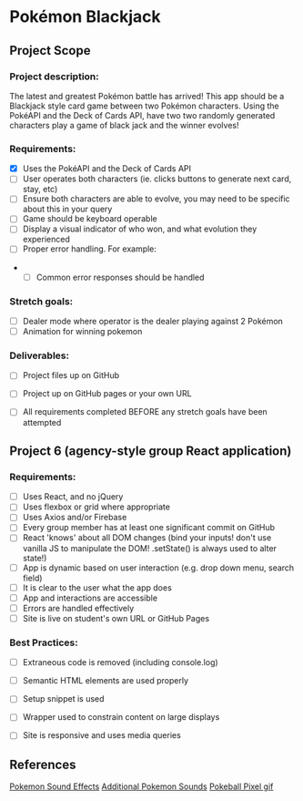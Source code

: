 # Pokémon Blackjack

## Project Scope

### Project description:
The latest and greatest Pokémon battle has arrived! This app should be a Blackjack style
card game between two Pokémon characters. Using the PokéAPI and the Deck of Cards
API, have two two randomly generated characters play a game of black jack and the winner
evolves!

### Requirements:
- [x] Uses the PokéAPI and the Deck of Cards API
- [ ] User operates both characters (ie. clicks buttons to generate next card, stay, etc)
- [ ] Ensure both characters are able to evolve, you may need to be specific about this in your query
- [ ] Game should be keyboard operable
- [ ] Display a visual indicator of who won, and what evolution they experienced
- [ ] Proper error handling. For example:
- - [ ] Common error responses should be handled

### Stretch goals:
- [ ] Dealer mode where operator is the dealer playing against 2 Pokémon
- [ ] Animation for winning pokemon

### Deliverables:
- [ ] Project files up on GitHub
- [ ] Project up on GitHub pages or your own URL
- [ ] All requirements completed BEFORE any stretch goals have been attempted


## Project 6 (agency-style group React application)

### Requirements:

- [ ] Uses React, and no jQuery
- [ ] Uses flexbox or grid where appropriate
- [ ] Uses Axios and/or Firebase
- [ ] Every group member has at least one significant commit on GitHub
- [ ] React 'knows' about all DOM changes (bind your inputs! don't use vanilla JS to manipulate the DOM! .setState() is always used to alter state!)
- [ ] App is dynamic based on user interaction (e.g. drop down menu, search field)
- [ ] It is clear to the user what the app does
- [ ] App and interactions are accessible
- [ ] Errors are handled effectively
- [ ] Site is live on student's own URL or GitHub Pages

### Best Practices:
- [ ] Extraneous code is removed (including console.log)
- [ ] Semantic HTML elements are used properly
- [ ] Setup snippet is used
- [ ] Wrapper used to constrain content on large displays
- [ ] Site is responsive and uses media queries


## References

[Pokemon Sound Effects](https://downloads.khinsider.com/game-soundtracks/album/pokemon-gameboy-sound-collection)
[Additional Pokemon Sounds](https://downloads.khinsider.com/game-soundtracks/album/pokemon-gold-silver-crystal)
[Pokeball Pixel gif](https://www.pixilart.com/art/popular-pokeballs-gif-01f0e1d56d70da7)